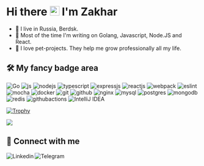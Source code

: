 # Hi there <img src="https://media.giphy.com/media/hvRJCLFzcasrR4ia7z/giphy.gif" width="25"> I'm Zakhar

- 🚶 I live in Russia, Berdsk.
- 🤖 Most of the time I'm writing on Golang, Javascript, Node.JS and React.
- 🚀 I love pet-projects. They help me grow professionally all my life.

## 🛠 My fancy badge area
![Go](https://img.shields.io/badge/go-%2300ADD8.svg?style=for-the-badge&logo=go&logoColor=white)
![js](https://img.shields.io/badge/javascript-%23323330.svg?style=for-the-badge&logo=javascript&logoColor=%23F7DF1E)
![nodejs](https://img.shields.io/badge/node.js-%2343853D.svg?style=for-the-badge&logo=node-dot-js&logoColor=white)
![typescript](https://img.shields.io/badge/typescript-%23007ACC.svg?style=for-the-badge&logo=typescript&logoColor=white)
![expressjs](https://img.shields.io/badge/express.js-%23404d59.svg?style=for-the-badge&logo=express&logoColor=%2361DAFB)
![reactjs](https://img.shields.io/badge/react-%2320232a.svg?style=for-the-badge&logo=react&logoColor=%2361DAFB)
![webpack](https://img.shields.io/badge/webpack-%238DD6F9.svg?style=for-the-badge&logo=webpack&logoColor=black)
![eslint](https://img.shields.io/badge/ESLint-4B3263?style=for-the-badge&logo=eslint&logoColor=white)
![mocha](https://img.shields.io/badge/-mocha-%238D6748?style=for-the-badge&logo=mocha&logoColor=white)
![docker](https://img.shields.io/badge/docker-%230db7ed.svg?style=for-the-badge&logo=docker&logoColor=white)
![git](https://img.shields.io/badge/git-%23F05033.svg?style=for-the-badge&logo=git&logoColor=white)
![github](https://img.shields.io/badge/github-%23121011.svg?style=for-the-badge&logo=github&logoColor=white)
![nginx](https://img.shields.io/badge/nginx-%23009639.svg?style=for-the-badge&logo=nginx&logoColor=white)
![mysql](https://img.shields.io/badge/mysql-%2300f.svg?style=for-the-badge&logo=mysql&logoColor=white)
![postgres](https://img.shields.io/badge/postgres-%23316192.svg?style=for-the-badge&logo=postgresql&logoColor=white)
![mongodb](https://img.shields.io/badge/MongoDB-%234ea94b.svg?style=for-the-badge&logo=mongodb&logoColor=white)
![redis](https://img.shields.io/badge/redis-%23DD0031.svg?style=for-the-badge&logo=redis&logoColor=white)
![githubactions](https://img.shields.io/badge/githubactions-%232671E5.svg?style=for-the-badge&logo=githubactions&logoColor=white)
![IntelliJ IDEA](https://img.shields.io/badge/IntelliJIDEA-000000.svg?style=for-the-badge&logo=intellij-idea&logoColor=white)

[![Trophy](https://github-profile-trophy.vercel.app/?username=ZakharYA&theme=darkhub)](https://github.com/ryo-ma/github-profile-trophy)

<img align="center" src="https://github-readme-stats.vercel.app/api/top-langs/?username=ZakharYA&layout=compact&theme=material-palenight" />

## 🤝 Connect with me
<a href="https://linkedin.com/in/zakhar-yaitskikh-a52a79213">
  <img align="left" src="https://img.shields.io/badge/linkedin-%230077B5.svg?style=for-the-badge&logo=linkedin&logoColor=white" alt="Linkedin" />
</a>
<a href="https://t.me/ZakharYaitskikh">
  <img align="left" src="https://img.shields.io/badge/Telegram-2CA5E0?style=for-the-badge&logo=telegram&logoColor=white" alt="Telegram" />
</a>
